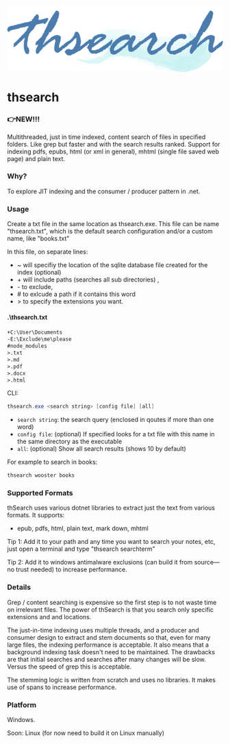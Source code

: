 <img src="thsearch/Assets/logo2-1024.png" alt="logo" />

# thsearch 

### 👉NEW!!!

Multithreaded, just in time indexed, content search of files in specified folders. Like grep but faster and with the search results ranked. Support for indexing pdfs, epubs, html (or xml in general), mhtml (single file saved web page) and plain text.

### Why?

To explore JIT indexing and the consumer / producer pattern in .net.

### Usage

Create a txt file in the same location as thsearch.exe. This file can be name "thsearch.txt", which is the default search configuration and/or a custom name, like "books.txt"

In this file, on separate lines:

- \~ will specifiy the location of the sqlite database file created for the index (optional)
- \+ will include paths (searches all sub directories) ,
- \- to exclude,
- \# to exlcude a path if it contains this word
- \> to specify the extensions you want.

#### .\thsearch.txt 

```
+C:\User\Documents
-E:\Exclude\me\please
#node_modules
>.txt
>.md
>.pdf
>.docx
>.html
```

CLI:

```powershell
thsearch.exe <search string> [config file] [all]
```

- `search string`: the search query (enclosed in qoutes if more than one word)
- `config file`: (optional) If specified looks for a txt file with this name in the same directory as the executable
- `all`: (optional) Show all search results (shows 10 by default)



For example to search in books:

```powershell
thsearch wooster books
```



### Supported Formats

thSearch uses various dotnet libraries to extract just the text from various formats. It supports:

- epub, pdfs, html, plain text, mark down, mhtml



Tip 1: Add it to your path and any time you want to search your notes, etc, just open a terminal and type "thsearch searchterm"

Tip 2: Add it to windows antimalware exclusions (can build it from source—no trust needed) to increase performance.

### Details

Grep / content searching is expensive so the first step is to not waste time on irrelevant files. The power of thSearch is that you search only specific extensions and and locations.

The just-in-time indexing uses multiple threads, and a producer and consumer design to extract and stem documents so that, even for many large files, the indexing performance is acceptable. It also means that a background indexing task doesn't need to be maintained. The drawbacks are that initial searches and searches after many changes will be slow. Versus the speed of grep this is acceptable.

The stemming logic is written from scratch and uses no libraries. It makes use of spans to increase performance. 

### Platform

Windows.

Soon: Linux (for now need to build it on Linux manually)



